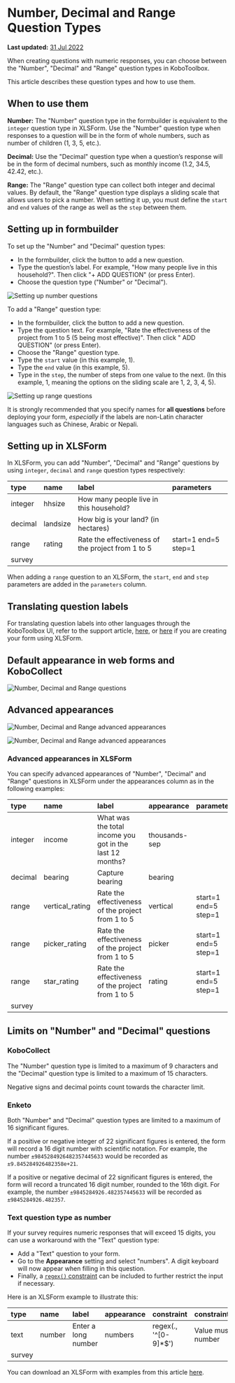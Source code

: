 # Number, Decimal and Range Question Types
**Last updated:** <a href="https://github.com/kobotoolbox/docs/blob/52e6493336639f134f77fb4aff35a0a83a1d1365/source/number_decimal_range.md" class="reference">31 Jul 2022</a>

When creating questions with numeric responses, you can choose between the
"Number", "Decimal" and "Range" question types in KoboToolbox.

This article describes these question types and how to use them.

## When to use them

**Number:** The "Number" question type in the formbuilder is equivalent to the
`integer` question type in XLSForm. Use the "Number" question type when
responses to a question will be in the form of whole numbers, such as number of
children (1, 3, 5, etc.).

**Decimal:** Use the "Decimal" question type when a question’s response will be
in the form of decimal numbers, such as monthly income (1.2, 34.5, 42.42, etc.).

**Range:** The "Range" question type can collect both integer and decimal
values. By default, the "Range" question type displays a sliding scale that
allows users to pick a number. When setting it up, you must define the `start`
and `end` values of the range as well as the `step` between them.

## Setting up in formbuilder

To set up the "Number" and "Decimal" question types:

- In the formbuilder, click the <i class="k-icon k-icon-plus"></i> button to add
  a new question.
- Type the question’s label. For example, "How many people live in this
  household?". Then click "+ ADD QUESTION" (or press Enter).
- Choose the question type ("Number" or "Decimal").

![Setting up number questions](/images/number_decimal_range/setup_number_question.gif)

To add a "Range" question type:

- In the formbuilder, click the <i class="k-icon k-icon-plus"></i> button to add
  a new question.
- Type the question text. For example, "Rate the effectiveness of the project
  from 1 to 5 (5 being most effective)". Then click
  "<i class="k-icon k-icon-plus"></i> ADD QUESTION" (or press Enter).
- Choose the "Range" question type.
- Type the `start` value (in this example, 1).
- Type the `end` value (in this example, 5).
- Type in the `step`, the number of steps from one value to the next. (In this
  example, 1, meaning the options on the sliding scale are 1, 2, 3, 4, 5).

![Setting up range questions](/images/number_decimal_range/setup_range_question.gif)

<p class="note">
  It is strongly recommended that you specify names for
  <strong>all questions</strong> before deploying your form,
  <em>especially</em> if the labels are non-Latin character languages such as
  Chinese, Arabic or Nepali.
</p>

## Setting up in XLSForm

In XLSForm, you can add "Number", "Decimal" and "Range" questions by using
`integer`, `decimal` and `range` question types respectively:

| type    | name     | label                                             | parameters           |
| :------ | :------- | :------------------------------------------------ | :------------------- |
| integer | hhsize   | How many people live in this household?           |                      |
| decimal | landsize | How big is your land? (in hectares)               |                      |
| range   | rating   | Rate the effectiveness of the project from 1 to 5 | start=1 end=5 step=1 |
| survey  |

<p class="note">
  When adding a <code>range</code> question to an XLSForm, the
  <code>start</code>, <code>end</code> and <code>step</code> parameters are
  added in the <code>parameters</code> column.
</p>

## Translating question labels

For translating question labels into other languages through the KoboToolbox UI,
refer to the support article, [here](language_dashboard.md), or
[here](language_xls.md) if you are creating your form using XLSForm.

## Default appearance in web forms and KoboCollect

![Number, Decimal and Range questions](/images/number_decimal_range/number_decimal_range_default.png)

## Advanced appearances

![Number, Decimal and Range advanced appearances](/images/number_decimal_range/number_decimal_range_advanced_appearance.png)

![Number, Decimal and Range advanced appearances](/images/number_decimal_range/number_decimal_range_advanced.png)

### Advanced appearances in XLSForm

You can specify advanced appearances of "Number", "Decimal" and "Range"
questions in XLSForm under the appearances column as in the following examples:

| type    | name            | label                                                    | appearance    | parameters           |
| :------ | :-------------- | :------------------------------------------------------- | :------------ | :------------------- |
| integer | income          | What was the total income you got in the last 12 months? | thousands-sep |                      |
| decimal | bearing         | Capture bearing                                          | bearing       |                      |
| range   | vertical_rating | Rate the effectiveness of the project from 1 to 5        | vertical      | start=1 end=5 step=1 |
| range   | picker_rating   | Rate the effectiveness of the project from 1 to 5        | picker        | start=1 end=5 step=1 |
| range   | star_rating     | Rate the effectiveness of the project from 1 to 5        | rating        | start=1 end=5 step=1 |
| survey  |

## Limits on "Number" and "Decimal" questions

### KoboCollect

The "Number" question type is limited to a maximum of 9 characters and the
"Decimal" question type is limited to a maximum of 15 characters.

<p class="note">
  Negative signs and decimal points count towards the character limit.
</p>

### Enketo

Both "Number" and "Decimal" question types are limited to a maximum of 16
significant figures.

If a positive or negative integer of 22 significant figures is entered, the form
will record a 16 digit number with scientific notation. For example, the number
`±9845284926482357445633` would be recorded as `±9.845284926482358e+21`.

If a positive or negative decimal of 22 significant figures is entered, the form
will record a truncated 16 digit number, rounded to the 16th digit. For example,
the number `±9845284926.482357445633` will be recorded as `±9845284926.482357`.

### Text question type as number

If your survey requires numeric responses that will exceed 15 digits, you can
use a workaround with the "Text" question type:

- Add a "Text" question to your form.
- Go to the **Appearance** setting and select "numbers". A digit keyboard will
  now appear when filling in this question.
- Finally, a [`regex()` constraint](restrict_responses.md) can be included to
  further restrict the input if necessary.

Here is an XLSForm example to illustrate this:

| type    | name    | label                | appearance  | constraint             | constraint_message      |
| :------ | :------ | :------------------- | :---------- | :--------------------- | :---------------------- |
| text    | number  | Enter a long number  | numbers     | regex(., '^[0-9]\*$')  | Value must be a number  |
| survey  |

<p class="note">
  You can download an XLSForm with examples from this article
  <a
    download
    class="reference"
    href="./_static/files/number_decimal_range/number_decimal_range_question_types.xlsx"
    >here</a
  >.
</p>
